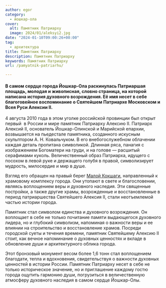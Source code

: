 ```yaml
---
author: egor
category:
  - йошкар-ола
cover:
  alt: Памятник Патриарху
  image: 2024/01/aleksyi2.jpg
date: "2024-01-10T09:00:26+00:00"
tag:
  - архитектура
title: Памятник Патриарху
description: Памятник Патриарху
keywords: Памятник Патриарху
url: /pamyatnik-patriarhu/

---
```

#### В самом сердце города Йошкар-Ола раскинулась Патриаршая площадь, молодая и живописная, словно страница, на которой написана история духовного возрождения. Её имя несет в себе благоговейное воспоминание о Святейшем Патриархе Московском и Всея Руси Алексии II.

4 августа 2010 года в этом уголке российской провинции был открыт первый  в России и мире памятник Патриарху Алексию II. Патриарх Алексий II, основатель Йошкар-Олинской и Марийской епархии, возвышается на пьедестале памятника, созданного искусным скульптором А. Н. Ковальчуком. В его внебогослужебном облачении каждая деталь пропитана символикой. Длинная ряса, панагия с изображением Богоматери на груди, и на голове — расшитый серафимами куколь. Величественный образ Патриарха, идущего с посохом в левой руке и держащего голубя в правой, символизирует мудрость, милосердие и мир в душе.

Взгляд его обращен на правый берег [Малой Кокшаги](/malaya-kokshaga/), направленный к храмовому комплексу города. Они утопают в свете и благословении, являясь воплощением веры и духовного наследия. Эти священные постройки, а также другие храмы, возрожденные и восстановленные в период патриаршества Святейшего Алексия II, стали неотъемлемой частью истории города.

Памятник стал символом единства и духовного возрождения. Он воплощает в себе не только почитание памяти выдающегося духовного лидера, но и глубокий символизм, напоминая о важности веры и ее влиянии на строительство и восстановление храмов. Посреди городской суеты и течения времени, памятник Святейшему Алексию II стоит, как вечное напоминание о духовных ценностях и вкладе в обновление души и архитектурного облика города.

Этот бронзовый монумент весом более 1,6 тонн стал воплощением благодати, тепла и вдохновения, свидетельствуя о важности духовных ценностей в истории России. Памятник Патриарху несет в себе не только историческое значение, но и приглашение каждому гостю города ощутить гармонию души, погрузиться в величественную атмосферу духовного наследия в самом сердце Йошкар-Олы.
